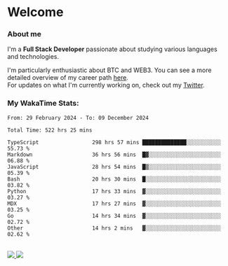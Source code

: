 # Welcome

### About me

I'm a **Full Stack Developer** passionate about studying various languages and technologies. 
</br>

I'm particularly enthusiastic about BTC and WEB3. You can see a more detailed overview of my career path [here](https://yanfer.vercel.app/).
</br>
For updates on what I'm currently working on, check out my [Twitter](https://twitter.com/yamigake).

### My WakaTime Stats:
<!--START_SECTION:waka-->

```zig
From: 29 February 2024 - To: 09 December 2024

Total Time: 522 hrs 25 mins

TypeScript                 298 hrs 57 mins ██████████████░░░░░░░░░░░   55.73 %
Markdown                   36 hrs 56 mins  █▓░░░░░░░░░░░░░░░░░░░░░░░   06.88 %
JavaScript                 28 hrs 54 mins  █▒░░░░░░░░░░░░░░░░░░░░░░░   05.39 %
Bash                       20 hrs 30 mins  █░░░░░░░░░░░░░░░░░░░░░░░░   03.82 %
Python                     17 hrs 33 mins  ▓░░░░░░░░░░░░░░░░░░░░░░░░   03.27 %
MDX                        17 hrs 27 mins  ▓░░░░░░░░░░░░░░░░░░░░░░░░   03.25 %
Go                         14 hrs 34 mins  ▓░░░░░░░░░░░░░░░░░░░░░░░░   02.72 %
Other                      14 hrs 2 mins   ▓░░░░░░░░░░░░░░░░░░░░░░░░   02.62 %
```

<!--END_SECTION:waka-->

<div style="display: inline_block"><br>
  <a style="border-radius:10px;" href="https://www.linkedin.com/in/yan-fernandes-55a81a201/" target="_blank"><img src="https://skillicons.dev/icons?i=linkedin" target="_blank"</a> 
  <a style="border-radius:10px;" href = "mailto:yanfernandes404@gmail.com"><img src="https://skillicons.dev/icons?i=gmail" target="_blank"></a>
</div>
